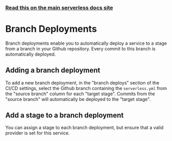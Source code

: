 <!--
title: Serverless Dashboard - CI/CD Branch Deployments
description: Learn how to set up and manage branch deployments in Serverless Framework for automated stage deployments.
short_title: Branch Deployments
keywords:
  [
    'Serverless Framework',
    'CI/CD',
    'Branch Deployments',
    'Automation',
    'GitHub',
    'Deployment',
  ]
-->

<!-- DOCS-SITE-LINK:START automatically generated  -->

### [Read this on the main serverless docs site](https://serverless.com/framework/docs/guides/cicd/branch-deployments/)

<!-- DOCS-SITE-LINK:END -->

# Branch Deployments

Branch deployments enable you to automatically deploy a service to a stage from a branch in your Github repository. Every commit to this branch is automatically deployed.

## Adding a branch deployment

To add a new branch deployment, in the "branch deploys" section of the CI/CD settings, select the Github branch containing the `serverless.yml` from the "source branch" column for each "target stage". Commits from the "source branch" will automatically be deployed to the "target stage".

## Add a stage to a branch deployment

You can assign a stage to each branch deployment, but ensure that a valid provider is set for this service.

